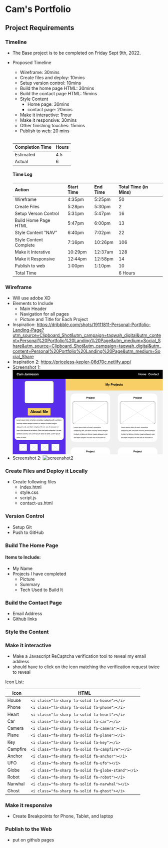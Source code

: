 # Cam's Portfolio
## Project Requirements
### Timeline
- The Base project is to be completed on Friday Sept 9th, 2022. 
- Proposed Timeline
    - Wireframe: 30mins  
    - Create files and deploy: 10mins
    - Setup version control: 10mins
    - Build the home page HTML: 30mins
    - Build the contact page HTML: 15mins
    - Style Content
        - Home page: 30mins
        - contact page: 20mins
    - Make it interactive: 1hour
    - Make it responsive: 30mins
    - Other finishing touches: 15mins 
    - Publish to web: 20 mins<br><br>
    
    |  Completion Time  | Hours   |
    |   ----------------|---------|
    | Estimated         | 4.5     |
    | Actual            | 6       |

    #### Time Log

    | Action              | Start Time | End Time | Total Time (in Mins) |
    |---------------------|------------|----------|----------------------|
    |Wireframe            | 4:35pm     | 5:25pm   | 50                   |
    |Create Files         |5:28pm      | 5:30pm   | 2                    |
    |Setup Verson Control | 5:31pm     | 5:47pm   | 16                   |
    |Build Home Page HTML | 5:47pm     | 6:00pm   | 13                   |
    |Style Content "NAV"  | 6:40pm     | 7:02pm   | 22                   |
    |Style Content Complete| 7:16pm     | 10:26pm  | 106                 |
    |Make it Interative   | 10:29pm     | 12:37am  | 128                 |
    |Make it Responsive   | 12:44pm     | 12:58pm  | 14                  |
    |Publish to web       | 1:00pm     | 1:10pm    | 10                  |
    | Total Time          |            |          |  6 Hours             |


### Wireframe
- Will use adobe XD
- Elements to Include
    - Main Header
    - Navigation for all pages
    - Picture and Title for Each Project
- Inspiration: https://dribbble.com/shots/19111811-Personal-Portfolio-Landing-Page?utm_source=Clipboard_Shot&utm_campaign=taqwah_digital&utm_content=Personal%20Portfolio%20Landing%20Page&utm_medium=Social_Share&utm_source=Clipboard_Shot&utm_campaign=taqwah_digital&utm_content=Personal%20Portfolio%20Landing%20Page&utm_medium=Social_Share
- Inspiration 2: https://priceless-kepler-06d70c.netlify.app/
- Screenshot 1: ![screenshot1](resources/images/Home.jpg)
- Screenshot 2: ![screenshot2](resources/images/Web1920–1.jpg)
### Create Files and Deploy it Locally
- Create following files
    - index.html
    - style.css
    - script.js
    - contact-us.html
### Version Control
- Setup Git 
- Push to GitHub
### Build The Home Page
#### Items to Include:
- My Name
- Projects I have completed
    - Picture
    - Summary
    - Tech Used to Build It
### Build the Contact Page
- Email Address
- Github links
### Style the Content
### Make it interactive
- Make a Javascript ReCaptcha verification tool to reveal my email address
- should have to click on the icon matching the verification request twice to reveal<br>


Icon List:

|Icon   | HTML                                         |
|-------|----------------------------------------------|
| House | `<i class="fa-sharp fa-solid fa-house"></i>` |
| Phone | `<i class="fa-sharp fa-solid fa-phone"></i>` |
| Heart | `<i class="fa-sharp fa-solid fa-heart"></i>` |
| Car   | `<i class="fa-sharp fa-solid fa-car"></i>`   |
| Camera | `<i class="fa-sharp fa-solid fa-camera"></i>` |
| Plane  | `<i class="fa-sharp fa-solid fa-plane"></i>` |
| Key   | `<i class="fa-sharp fa-solid fa-key"></i>`    |
| Campfire | `<i class="fa-sharp fa-solid fa-campfire"></i>` |
| Anchor | `<i class="fa-sharp fa-solid fa-anchor"></i>` |
| UFO | `<i class="fa-sharp fa-solid fa-ufo"></i>` |
| Globe | `<i class="fa-sharp fa-solid fa-globe-stand"></i>` |
| Robot | `<i class="fa-sharp fa-solid fa-robot"></i>` |
| Narwhal | `<i class="fa-sharp fa-solid fa-narwhal"></i>` |
| Ghost | `<i class="fa-sharp fa-solid fa-ghost"></i>` |



### Make it responsive
- Create Breakpoints for Phone, Tablet, and laptop
### Publish to the Web
- put on github pages